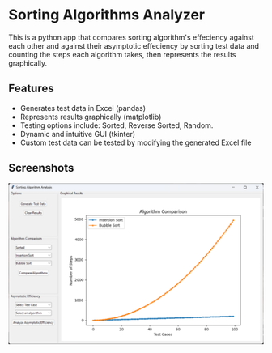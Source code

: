 
# Sorting Algorithms Analyzer

This is a python app that compares sorting algorithm's effeciency against each other and against their asymptotic effeciency by sorting test data and counting the steps each algorithm takes, then represents the results graphically.


## Features

- Generates test data in Excel (pandas)
- Represents results graphically (matplotlib)
- Testing options include: Sorted, Reverse Sorted, Random.
- Dynamic and intuitive GUI (tkinter)
- Custom test data can be tested by modifying the generated Excel file


## Screenshots

<img src="Screenshot 2025-02-06 063135.png"/>

